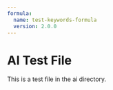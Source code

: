 ```yaml
---
formula:
  name: test-keywords-formula
  version: 2.0.0
---
```


# AI Test File

This is a test file in the ai directory.

